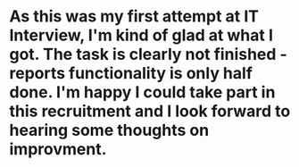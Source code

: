 # As this was my first attempt at IT Interview, I'm kind of glad at what I got. The task is clearly not finished - reports functionality is only half done. I'm happy I could take part in this recruitment and I look forward to hearing some thoughts on improvment.
